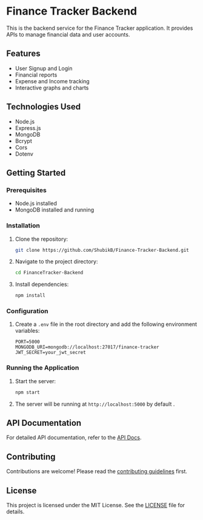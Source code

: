 # Finance Tracker Backend

This is the backend service for the Finance Tracker application. It provides APIs to manage financial data and user accounts.

## Features

- User Signup and Login
- Financial reports
- Expense and Income tracking
- Interactive graphs and charts

## Technologies Used

- Node.js
- Express.js
- MongoDB
- Bcrypt
- Cors
- Dotenv

## Getting Started

### Prerequisites

- Node.js installed
- MongoDB installed and running

### Installation

1. Clone the repository:
   ```sh
   git clone https://github.com/ShubikB/Finance-Tracker-Backend.git
   ```
2. Navigate to the project directory:
   ```sh
   cd FinanceTracker-Backend
   ```
3. Install dependencies:
   ```sh
   npm install
   ```

### Configuration

1. Create a `.env` file in the root directory and add the following environment variables:
   ```env
   PORT=5000
   MONGODB_URI=mongodb://localhost:27017/finance-tracker
   JWT_SECRET=your_jwt_secret
   ```

### Running the Application

1. Start the server:
   ```sh
   npm start
   ```
2. The server will be running at `http://localhost:5000` by default .

## API Documentation

For detailed API documentation, refer to the [API Docs](./docs/api.md).

## Contributing

Contributions are welcome! Please read the [contributing guidelines](./CONTRIBUTING.md) first.

## License

This project is licensed under the MIT License. See the [LICENSE](./LICENSE) file for details.

